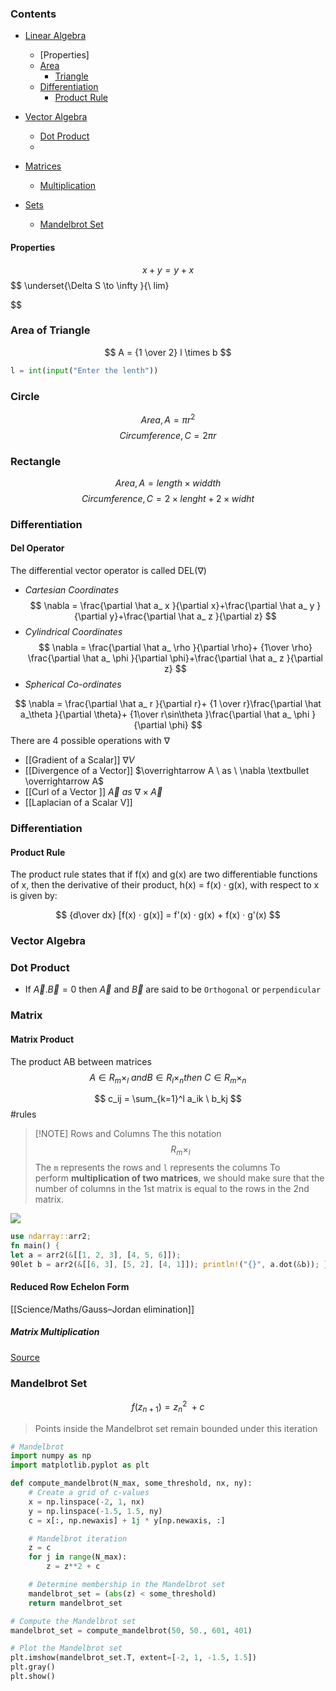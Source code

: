 ### Contents
- [Linear Algebra]()
	- [Properties]
	- [Area]()
		- [Triangle](#area%20of%20triangle)
	- [Differentiation](#differentiation)
		- [Product Rule](#product%20rule)
- [Vector Algebra]()
	- [Dot Product](#dot%20product)
	- 
- [Matrices](#Matrices)
	- [Multiplication](#matrix%20multiplication)

- [Sets](#sets)
	- [Mandelbrot Set](#mandelbrot%20set)
#### Properties

$$
x + y = y +x
$$
$$
\underset{\Delta S \to \infty }{\ lim}

$$


### Area of Triangle
$$
A = {1 \over 2} l \times b
$$

```python
l = int(input("Enter the lenth"))

```

### Circle

$$
Area , A= \pi r^2
$$
$$
Circumference, C = 2\pi r
$$

### Rectangle
$$
Area , A = length \times widdth 
$$
$$
Circumference ,C = 2\times lenght + 2 \times widht
$$





### Differentiation

#### Del Operator

The differential vector operator is called DEL$(\nabla)$
- *Cartesian Coordinates*
$$
\nabla = \frac{\partial \hat a_ x }{\partial x}+\frac{\partial \hat a_ y }{\partial y}+\frac{\partial \hat a_ z }{\partial z}
$$
- *Cylindrical Coordinates*
$$
\nabla = \frac{\partial \hat a_ \rho }{\partial \rho}+ {1\over \rho} \frac{\partial \hat a_ \phi }{\partial \phi}+\frac{\partial \hat a_ z }{\partial z}
$$
- *Spherical Co-ordinates*

$$
\nabla = \frac{\partial \hat a_ r }{\partial r}+ {1 \over r}\frac{\partial \hat a_\theta }{\partial \theta}+ {1\over r\sin\theta }\frac{\partial \hat a_ \phi }{\partial \phi}
$$
There are 4 possible operations with $\nabla$
- [[Gradient of a Scalar]] $\nabla V$
- [[Divergence of a Vector]] $\overrightarrow A \ as \  \nabla \textbullet \overrightarrow A$
- [[Curl of a Vector ]] $\overrightarrow A \ as \  \nabla \times \overrightarrow A$
- [[Laplacian of a Scalar V]]

### Differentiation
####  Product Rule
The product rule states that if f(x) and g(x) are two differentiable functions of x, then the derivative of their product, h(x) = f(x) · g(x), with respect to x is given by:

$$
{d\over dx} [f(x) · g(x)] = f'(x) · g(x) + f(x) · g'(x)
$$

### Vector Algebra
### Dot Product

- If $\overrightarrow A . \overrightarrow B = 0$ then $\overrightarrow A$ and $\overrightarrow B$ are said to be `Orthogonal` or `perpendicular`


### Matrix
#### Matrix Product
The product AB between matrices 
$$
A \in R_m\times_l\  and B \in R_l \times _n
then \ C \in R_m \times _n
$$

$$
c_ij = \sum_{k=1}^l a_ik \ b_kj 
$$
#rules

> [!NOTE] Rows and Columns
> The this notation
>$$ R_m \times _l $$
> The `m` represents the rows and `l` represents the columns
> To perform **multiplication of two matrices**, we should make sure that the number of columns in the 1st matrix is equal to the rows in the 2nd matrix.





![](https://www.mathsisfun.com/algebra/images/matrix-multiply-a.svg)


```rust
use ndarray::arr2; 
fn main() { 
let a = arr2(&[[1, 2, 3], [4, 5, 6]]);
90let b = arr2(&[[6, 3], [5, 2], [4, 1]]); println!("{}", a.dot(&b)); }
```


#### Reduced Row Echelon Form

[[Science/Maths/Gauss–Jordan elimination]]

 
##### Matrix Multiplication

[Source](https://youtu.be/aAFP5wsmH2k?si=6OVmgu5MlKmEk48q)


### Mandelbrot Set



$$
f(z_{n+1}) = {z_n}^2 \ + c
$$
> Points inside the Mandelbrot set remain bounded under this iteration
> 

```python
# Mandelbrot
import numpy as np
import matplotlib.pyplot as plt

def compute_mandelbrot(N_max, some_threshold, nx, ny):
    # Create a grid of c-values
    x = np.linspace(-2, 1, nx)
    y = np.linspace(-1.5, 1.5, ny)
    c = x[:, np.newaxis] + 1j * y[np.newaxis, :]

    # Mandelbrot iteration
    z = c
    for j in range(N_max):
        z = z**2 + c

    # Determine membership in the Mandelbrot set
    mandelbrot_set = (abs(z) < some_threshold)
    return mandelbrot_set

# Compute the Mandelbrot set
mandelbrot_set = compute_mandelbrot(50, 50., 601, 401)

# Plot the Mandelbrot set
plt.imshow(mandelbrot_set.T, extent=[-2, 1, -1.5, 1.5])
plt.gray()
plt.show()

```


